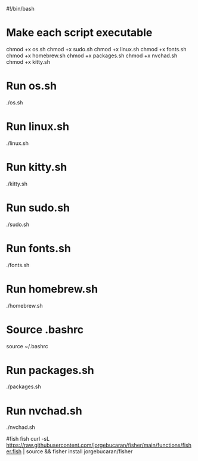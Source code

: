 #!/bin/bash

# Make each script executable
chmod +x os.sh
chmod +x sudo.sh
chmod +x linux.sh
chmod +x fonts.sh
chmod +x homebrew.sh
chmod +x packages.sh
chmod +x nvchad.sh
chmod +x kitty.sh

# Run os.sh
./os.sh

# Run linux.sh
./linux.sh

# Run kitty.sh
./kitty.sh

# Run sudo.sh
./sudo.sh

# Run fonts.sh
./fonts.sh

# Run homebrew.sh
./homebrew.sh

# Source .bashrc
source ~/.bashrc

# Run packages.sh
./packages.sh

# Run nvchad.sh
./nvchad.sh

#fish
fish
curl -sL https://raw.githubusercontent.com/jorgebucaran/fisher/main/functions/fisher.fish | source && fisher install jorgebucaran/fisher

